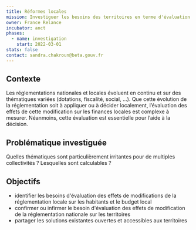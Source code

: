 ```yaml
---
title: Réformes locales
mission: Investiguer les besoins des territoires en terme d'évaluation de l'impact des réformes
owner: France Relance
incubator: anct
phases:
  - name: investigation
    start: 2022-03-01
stats: false
contact: sandra.chakroun@beta.gouv.fr
---
```


## Contexte

Les réglementations nationales et locales évoluent en continu et sur des thématiques variées (dotations, fiscalité, social, ...).
Que cette évolution de la réglementation soit à appliquer ou à décider localement, l’évaluation des effets de cette modification sur les finances locales est complexe à mesurer.
Néanmoins, cette évaluation est essentielle pour l’aide à la décision. 

## Problématique investiguée

Quelles thématiques sont particulièrement irritantes pour de multiples collectivités ? 
Lesquelles sont calculables ?

## Objectifs

* identifier les besoins d'évaluation des effets de modifications de la réglementation locale sur les habitants et le budget local
* confirmer ou infirmer le besoin d'évaluation des effets de modification de la réglementation nationale sur les territoires
* partager les solutions existantes ouvertes et accessibles aux territoires
